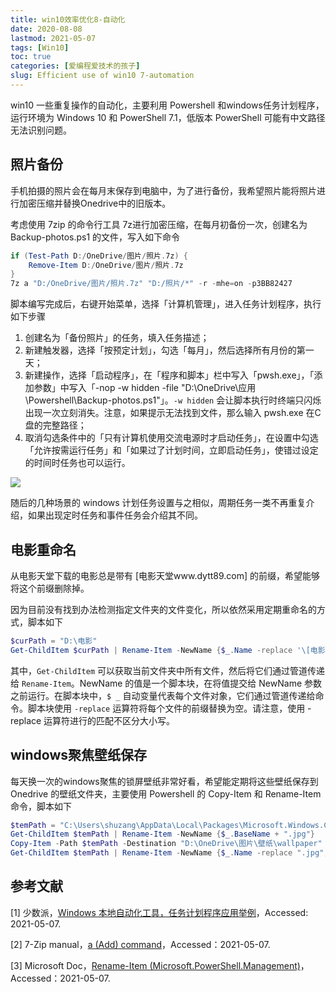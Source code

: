 ```yaml
---
title: win10效率优化8-自动化
date: 2020-08-08
lastmod: 2021-05-07
tags: [Win10]
toc: true
categories: [爱编程爱技术的孩子]
slug: Efficient use of win10 7-automation
---
```


win10 一些重复操作的自动化，主要利用 Powershell 和windows任务计划程序，运行环境为 Windows 10 和 PowerShell 7.1，低版本 PowerShell 可能有中文路径无法识别问题。

<!--more-->

## 照片备份

手机拍摄的照片会在每月末保存到电脑中，为了进行备份，我希望照片能将照片进行加密压缩并替换Onedrive中的旧版本。

考虑使用 7zip 的命令行工具 7z进行加密压缩，在每月初备份一次，创建名为 Backup-photos.ps1 的文件，写入如下命令

```powershell
if (Test-Path D:/OneDrive/图片/照片.7z) {
    Remove-Item D:/OneDrive/图片/照片.7z
}
7z a "D:/OneDrive/图片/照片.7z" "D:/照片/*" -r -mhe=on -p3BB82427
```

脚本编写完成后，右键开始菜单，选择「计算机管理」，进入任务计划程序，执行如下步骤

1. 创建名为「备份照片」的任务，填入任务描述；
2. 新建触发器，选择「按预定计划」，勾选「每月」，然后选择所有月份的第一天；
3. 新建操作，选择「启动程序」，在「程序和脚本」栏中写入「pwsh.exe」，「添加参数」中写入「-nop -w hidden -file "D:\OneDrive\应用\Powershell\Backup-photos.ps1"」。`-w hidden` 会让脚本执行时终端只闪烁出现一次立刻消失。注意，如果提示无法找到文件，那么输入 pwsh.exe 在C盘的完整路径；
4. 取消勾选条件中的「只有计算机使用交流电源时才启动任务」，在设置中勾选「允许按需运行任务」和「如果过了计划时间，立即启动任务」，使错过设定的时间时任务也可以运行。

![](https://picped-1301226557.cos.ap-beijing.myqcloud.com/BC_20200808_windows计划任务设置.png)

随后的几种场景的 windows 计划任务设置与之相似，周期任务一类不再重复介绍，如果出现定时任务和事件任务会介绍其不同。

## 电影重命名

从电影天堂下载的电影总是带有 [电影天堂www.dytt89.com] 的前缀，希望能够将这个前缀删除掉。

因为目前没有找到办法检测指定文件夹的文件变化，所以依然采用定期重命名的方式，脚本如下

```powershell
$curPath = "D:\电影"
Get-ChildItem $curPath | Rename-Item -NewName {$_.Name -replace '\[电影天堂www.dytt89.com\]',''}
```

其中，`Get-ChildItem`  可以获取当前文件夹中所有文件，然后将它们通过管道传递给 `Rename-Item`。NewName 的值是一个脚本块，在将值提交给 NewName 参数之前运行。在脚本块中，`$ _` 自动变量代表每个文件对象，它们通过管道传递给命令。脚本块使用 `-replace` 运算符将每个文件的前缀替换为空。请注意，使用 -replace 运算符进行的匹配不区分大小写。

## windows聚焦壁纸保存

每天换一次的windows聚焦的锁屏壁纸非常好看，希望能定期将这些壁纸保存到 Onedrive 的壁纸文件夹，主要使用 Powershell 的 Copy-Item 和 Rename-Item 命令，脚本如下

```powershell
$temPath = "C:\Users\shuzang\AppData\Local\Packages\Microsoft.Windows.ContentDeliveryManager_cw5n1h2txyewy\LocalState\Assets\*"
Get-ChildItem $temPath | Rename-Item -NewName {$_.BaseName + ".jpg"}
Copy-Item -Path $temPath -Destination "D:\OneDrive\图片\壁纸\wallpaper"
Get-ChildItem $temPath | Rename-Item -NewName {$_.Name -replace ".jpg",""}
```

## 参考文献

[1] 少数派，[Windows 本地自动化工具，任务计划程序应用举例](https://sspai.com/post/66129)，Accessed: 2021-05-07.

[2] 7-Zip manual，[a (Add) command](https://7zip.bugaco.com/7zip/MANUAL/cmdline/commands/add.htm)，Accessed：2021-05-07.

[3] Microsoft Doc，[Rename-Item (Microsoft.PowerShell.Management)](https://docs.microsoft.com/en-us/powershell/module/microsoft.powershell.management/rename-item?view=powershell-7)，Accessed：2021-05-07.

